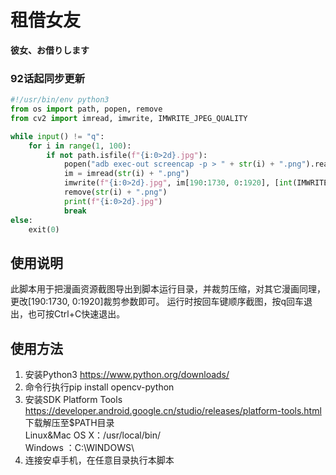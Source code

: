 # 租借女友
**彼女、お借りします**

### 92话起同步更新
```python
#!/usr/bin/env python3
from os import path, popen, remove
from cv2 import imread, imwrite, IMWRITE_JPEG_QUALITY

while input() != "q":
    for i in range(1, 100):
        if not path.isfile(f"{i:0>2d}.jpg"):
            popen("adb exec-out screencap -p > " + str(i) + ".png").read()
            im = imread(str(i) + ".png")
            imwrite(f"{i:0>2d}.jpg", im[190:1730, 0:1920], [int(IMWRITE_JPEG_QUALITY), 80])
            remove(str(i) + ".png")
            print(f"{i:0>2d}.jpg")
            break
else:
    exit(0)

```
## 使用说明
此脚本用于把漫画资源截图导出到脚本运行目录，并裁剪压缩，对其它漫画同理，更改[190:1730, 0:1920]裁剪参数即可。
运行时按回车键顺序截图，按q回车退出，也可按Ctrl+C快速退出。

## 使用方法
1. 安装Python3
https://www.python.org/downloads/
2. 命令行执行pip install opencv-python
3. 安装SDK Platform Tools
https://developer.android.google.cn/studio/releases/platform-tools.html
下载解压至$PATH目录<br>Linux&Mac OS X：/usr/local/bin/<br>Windows ：C:\WINDOWS\
4. 连接安卓手机，在任意目录执行本脚本
